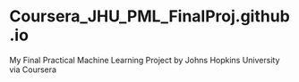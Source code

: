 # Coursera_JHU_PML_FinalProj.github.io
My Final Practical Machine Learning Project by Johns Hopkins University via Coursera
